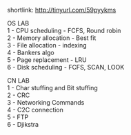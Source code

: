 shortlink: http://tinyurl.com/59pyykms

OS LAB\
1 - CPU scheduling - FCFS, Round robin\
2 - Memory allocation - Best fit\
3 - File allocation - indexing \
4 - Bankers algo\
5 - Page replacement - LRU\
6 - Disk scheduling - FCFS, SCAN, LOOK


CN LAB\
1 - Char stuffing and Bit stuffing\
2 - CRC\
3 - Networking Commands\
4 - C2C connection\
5 - FTP\
6 - Djikstra
